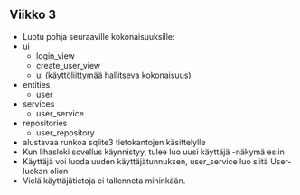 ## Viikko 3
- Luotu pohja seuraaville kokonaisuuksille:
- ui
	- login_view
	- create_user_view
	- ui (käyttöliittymää hallitseva kokonaisuus)
- entities
	- user
- services
	- user_service
- repositories
	- user_repository
- alustavaa runkoa sqlite3 tietokantojen käsittelylle
- Kun lihasloki sovellus käynnistyy, tulee luo uusi käyttäjä -näkymä esiin
- Käyttäjä voi luoda uuden käyttäjätunnuksen, user_service luo siitä User-luokan olion
- Vielä käyttäjätietoja ei tallenneta mihinkään.
